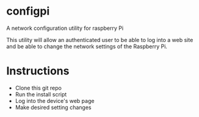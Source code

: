 # configpi
A network configuration utility for raspberry Pi

This utility will allow an authenticated user to be able to log into a web site and be able to change the network settings of the Raspberry Pi. 

# Instructions
- Clone this git repo
- Run the install script
- Log into the device's web page
- Make desired setting changes
